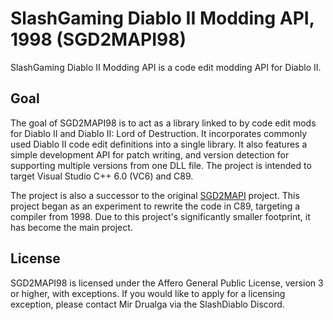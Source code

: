 # SlashGaming Diablo II Modding API, 1998 (SGD2MAPI98)
SlashGaming Diablo II Modding API is a code edit modding API for Diablo II.

## Goal
The goal of SGD2MAPI98 is to act as a library linked to by code edit mods for Diablo II and Diablo II: Lord of Destruction. It incorporates commonly used Diablo II code edit definitions into a single library. It also features a simple development API for patch writing, and version detection for supporting multiple versions from one DLL file. The project is intended to target Visual Studio C++ 6.0 (VC6) and C89.

The project is also a successor to the original [SGD2MAPI](https://github.com/mir-diablo-ii-tools/SlashGaming-Diablo-II-API) project. This project began as an experiment to rewrite the code in C89, targeting a compiler from 1998. Due to this project's significantly smaller footprint, it has become the main project.

## License
SGD2MAPI98 is licensed under the Affero General Public License, version 3 or higher, with exceptions. If you would like to apply for a licensing exception, please contact Mir Drualga via the SlashDiablo Discord.
